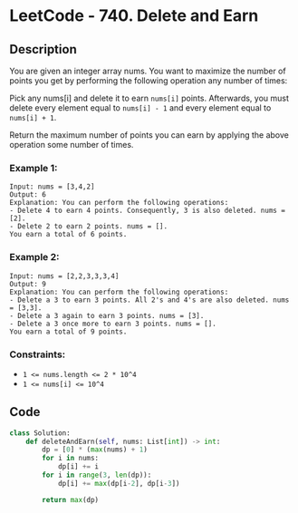 # LeetCode - 740. Delete and Earn
## Description
You are given an integer array nums. You want to maximize the number of points you get by performing the following operation any number of times:

Pick any nums[i] and delete it to earn `nums[i]` points. Afterwards, you must delete every element equal to `nums[i] - 1` and every element equal to `nums[i] + 1`.

Return the maximum number of points you can earn by applying the above operation some number of times.

 

### Example 1:
```
Input: nums = [3,4,2]
Output: 6
Explanation: You can perform the following operations:
- Delete 4 to earn 4 points. Consequently, 3 is also deleted. nums = [2].
- Delete 2 to earn 2 points. nums = [].
You earn a total of 6 points.
```
### Example 2:
```
Input: nums = [2,2,3,3,3,4]
Output: 9
Explanation: You can perform the following operations:
- Delete a 3 to earn 3 points. All 2's and 4's are also deleted. nums = [3,3].
- Delete a 3 again to earn 3 points. nums = [3].
- Delete a 3 once more to earn 3 points. nums = [].
You earn a total of 9 points.
```

### Constraints:

- `1 <= nums.length <= 2 * 10^4`
- `1 <= nums[i] <= 10^4`


## Code
```python
class Solution:
    def deleteAndEarn(self, nums: List[int]) -> int:
        dp = [0] * (max(nums) + 1)
        for i in nums:
            dp[i] += i
        for i in range(3, len(dp)):
            dp[i] += max(dp[i-2], dp[i-3])

        return max(dp)
```

